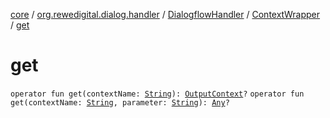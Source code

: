 [core](../../../index.md) / [org.rewedigital.dialog.handler](../../index.md) / [DialogflowHandler](../index.md) / [ContextWrapper](index.md) / [get](./get.md)

# get

`operator fun get(contextName: `[`String`](https://kotlinlang.org/api/latest/jvm/stdlib/kotlin/-string/index.html)`): `[`OutputContext`](../../../org.rewedigital.dialog.model.dialogflow/-output-context/index.md)`?`
`operator fun get(contextName: `[`String`](https://kotlinlang.org/api/latest/jvm/stdlib/kotlin/-string/index.html)`, parameter: `[`String`](https://kotlinlang.org/api/latest/jvm/stdlib/kotlin/-string/index.html)`): `[`Any`](https://kotlinlang.org/api/latest/jvm/stdlib/kotlin/-any/index.html)`?`